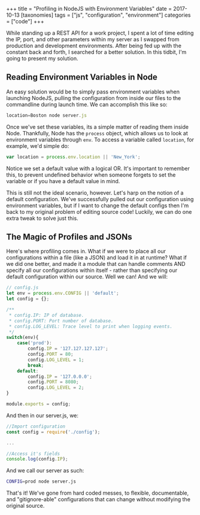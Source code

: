 +++
title = "Profiling in NodeJS with Environment Variables"
date = 2017-10-13
[taxonomies]
tags = ["js", "configuration", "environment"]
categories = ["code"]
+++

While standing up a REST API for a work project, I spent a lot of time editing the IP, port, and other parameters within my server as I swapped from production and development environments. After being fed up with the constant back and forth, I searched for a better solution.<!-- more --> In this tidbit, I'm going to present my solution.

## Reading Environment Variables in Node
An easy solution would be to simply pass environment variables when launching NodeJS, pulling the configuration from inside our files to the commandline during launch time. We can accomplish this like so:

```javascript
location=Boston node server.js
```

Once we've set these variables, its a simple matter of reading them inside Node. Thankfully, Node has the `process` object, which allows us to look at environment variables through `env`. To access a variable called `location`, for example, we'd simple do:

```javascript
var location = process.env.location || 'New_York';
```

Notice we set a default value with a logical OR. It's important to remember this, to prevent undefined behavior when someone forgets to set the variable or if you have a default value in mind.

This is still not the ideal scenario, however. Let's harp on the notion of a default configuration. We've successfully pulled out our configuration using environment variables, but if I want to change the default configs then I'm back to my original problem of editing source code! Luckily, we can do one extra tweak to solve just this.

## The Magic of Profiles and JSONs
Here's where profiling comes in. What if we were to place all our configurations within a file (like a JSON) and load it in at runtime? What if we did one better, and made it a module that can handle comments AND specify all our configurations within itself - rather than specifying our default configuration within our source. Well we can! And we will:

```javascript
// config.js
let env = process.env.CONFIG || 'default';
let config = {};

/**
 * config.IP: IP of database.
 * config.PORT: Port number of database.
 * config.LOG_LEVEL: Trace level to print when logging events.
 */
switch(env){
    case('prod'):
        config.IP = '127.127.127.127';
        config.PORT = 80;
        config.LOG_LEVEL = 1;
        break;
    default:
        config.IP = '127.0.0.0';
        config.PORT = 8080;
        config.LOG_LEVEL = 2;
}

module.exports = config;
```

And then in our server.js, we:

```javascript
//Import configuration
const config = require('./config');

...

//Access it's fields
console.log(config.IP);
```

And we call our server as such:

```sh
CONFIG=prod node server.js
```

That's it! We've gone from hard coded messes, to flexible, documentable, and "gitignore-able" configurations that can change without modifying the original source.

